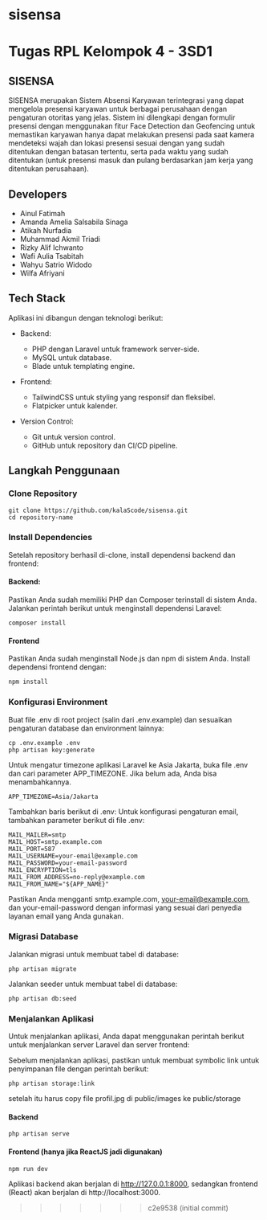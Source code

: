 # sisensa

# Tugas RPL Kelompok 4 - 3SD1

## SISENSA

SISENSA merupakan Sistem Absensi Karyawan terintegrasi yang dapat mengelola presensi karyawan untuk berbagai perusahaan dengan pengaturan otoritas yang jelas. Sistem ini dilengkapi dengan formulir presensi dengan menggunakan fitur Face Detection dan Geofencing untuk memastikan karyawan hanya dapat melakukan presensi pada saat kamera mendeteksi wajah dan lokasi presensi sesuai dengan yang sudah ditentukan dengan batasan tertentu, serta pada waktu yang sudah ditentukan (untuk presensi masuk dan pulang berdasarkan jam kerja yang ditentukan perusahaan).

## Developers

- Ainul Fatimah
- Amanda Amelia Salsabila Sinaga
- Atikah Nurfadia
- Muhammad Akmil Triadi
- Rizky Alif Ichwanto
- Wafi Aulia Tsabitah
- Wahyu Satrio Widodo
- Wilfa Afriyani

## Tech Stack

Aplikasi ini dibangun dengan teknologi berikut:

- Backend:

    - PHP dengan Laravel untuk framework server-side.
    - MySQL untuk database.
    - Blade untuk templating engine.

- Frontend:

    - TailwindCSS untuk styling yang responsif dan fleksibel.
    - Flatpicker untuk kalender.

- Version Control:
    - Git untuk version control.
    - GitHub untuk repository dan CI/CD pipeline.

## Langkah Penggunaan

### Clone Repository

    git clone https://github.com/kalaScode/sisensa.git
    cd repository-name

### Install Dependencies

Setelah repository berhasil di-clone, install dependensi backend dan frontend:

#### Backend:

Pastikan Anda sudah memiliki PHP dan Composer terinstall di sistem Anda. Jalankan perintah berikut untuk menginstall dependensi Laravel:

    composer install

#### Frontend

Pastikan Anda sudah menginstall Node.js dan npm di sistem Anda. Install dependensi frontend dengan:

    npm install

### Konfigurasi Environment

Buat file .env di root project (salin dari .env.example) dan sesuaikan pengaturan database dan environment lainnya:

    cp .env.example .env
    php artisan key:generate

Untuk mengatur timezone aplikasi Laravel ke Asia Jakarta, buka file .env dan cari parameter APP_TIMEZONE. Jika belum ada, Anda bisa menambahkannya.

    APP_TIMEZONE=Asia/Jakarta

Tambahkan baris berikut di .env:
Untuk konfigurasi pengaturan email, tambahkan parameter berikut di file .env:

    MAIL_MAILER=smtp
    MAIL_HOST=smtp.example.com
    MAIL_PORT=587
    MAIL_USERNAME=your-email@example.com
    MAIL_PASSWORD=your-email-password
    MAIL_ENCRYPTION=tls
    MAIL_FROM_ADDRESS=no-reply@example.com
    MAIL_FROM_NAME="${APP_NAME}"

Pastikan Anda mengganti smtp.example.com, your-email@example.com, dan your-email-password dengan informasi yang sesuai dari penyedia layanan email yang Anda gunakan.

### Migrasi Database

Jalankan migrasi untuk membuat tabel di database:

    php artisan migrate

Jalankan seeder untuk membuat tabel di database:

    php artisan db:seed

### Menjalankan Aplikasi

Untuk menjalankan aplikasi, Anda dapat menggunakan perintah berikut untuk menjalankan server Laravel dan server frontend:

Sebelum menjalankan aplikasi, pastikan untuk membuat symbolic link untuk penyimpanan file dengan perintah berikut:

    php artisan storage:link

setelah itu harus copy file profil.jpg di public/images ke public/storage

#### Backend

    php artisan serve

#### Frontend (hanya jika ReactJS jadi digunakan)

    npm run dev

Aplikasi backend akan berjalan di http://127.0.0.1:8000, sedangkan frontend (React) akan berjalan di http://localhost:3000.

> > > > > > > c2e9538 (initial commit)
